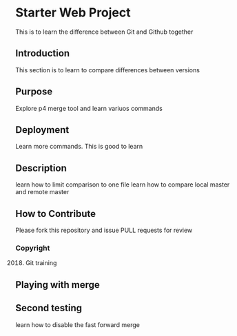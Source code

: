 # Starter Web Project
This is to learn the difference between Git and Github together

## Introduction
This section is to learn to compare differences between versions

## Purpose
Explore p4 merge tool  and learn variuos commands

## Deployment
Learn more commands. This is good to learn

## Description
learn how to limit comparison to one file
learn how to compare local master and remote master

## How to Contribute
Please fork this repository and issue PULL requests for review

### Copyright

2018. Git training


## Playing with merge

## Second testing
 learn how to disable the fast forward merge